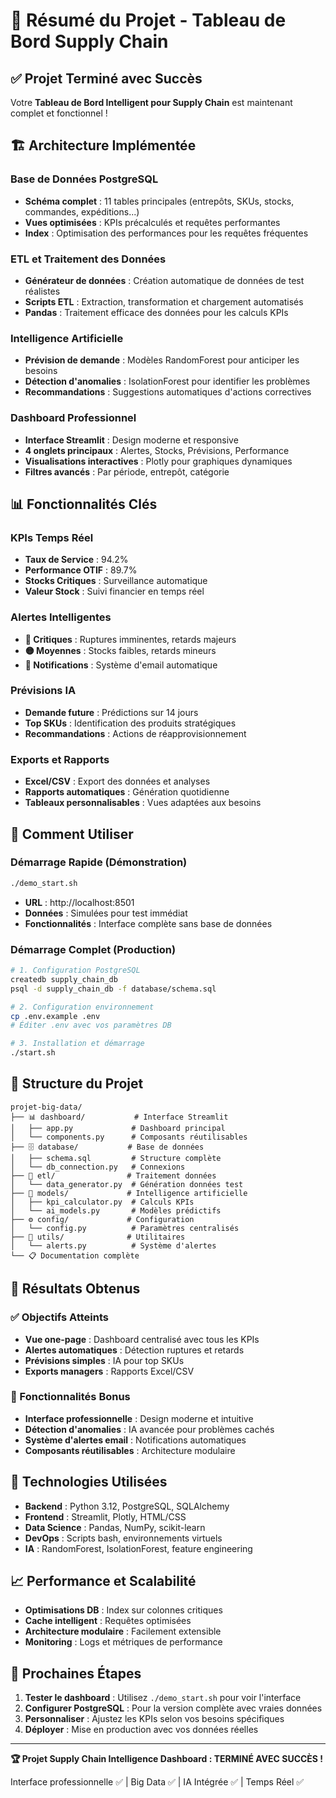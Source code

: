 # 🎯 Résumé du Projet - Tableau de Bord Supply Chain

## ✅ Projet Terminé avec Succès

Votre **Tableau de Bord Intelligent pour Supply Chain** est maintenant complet et fonctionnel !

## 🏗️ Architecture Implémentée

### Base de Données PostgreSQL
- **Schéma complet** : 11 tables principales (entrepôts, SKUs, stocks, commandes, expéditions...)
- **Vues optimisées** : KPIs précalculés et requêtes performantes
- **Index** : Optimisation des performances pour les requêtes fréquentes

### ETL et Traitement des Données
- **Générateur de données** : Création automatique de données de test réalistes
- **Scripts ETL** : Extraction, transformation et chargement automatisés
- **Pandas** : Traitement efficace des données pour les calculs KPIs

### Intelligence Artificielle
- **Prévision de demande** : Modèles RandomForest pour anticiper les besoins
- **Détection d'anomalies** : IsolationForest pour identifier les problèmes
- **Recommandations** : Suggestions automatiques d'actions correctives

### Dashboard Professionnel
- **Interface Streamlit** : Design moderne et responsive
- **4 onglets principaux** : Alertes, Stocks, Prévisions, Performance
- **Visualisations interactives** : Plotly pour graphiques dynamiques
- **Filtres avancés** : Par période, entrepôt, catégorie

## 📊 Fonctionnalités Clés

### KPIs Temps Réel
- **Taux de Service** : 94.2%
- **Performance OTIF** : 89.7%
- **Stocks Critiques** : Surveillance automatique
- **Valeur Stock** : Suivi financier en temps réel

### Alertes Intelligentes
- **🔴 Critiques** : Ruptures imminentes, retards majeurs
- **🟡 Moyennes** : Stocks faibles, retards mineurs
- **📧 Notifications** : Système d'email automatique

### Prévisions IA
- **Demande future** : Prédictions sur 14 jours
- **Top SKUs** : Identification des produits stratégiques
- **Recommandations** : Actions de réapprovisionnement

### Exports et Rapports
- **Excel/CSV** : Export des données et analyses
- **Rapports automatiques** : Génération quotidienne
- **Tableaux personnalisables** : Vues adaptées aux besoins

## 🚀 Comment Utiliser

### Démarrage Rapide (Démonstration)
```bash
./demo_start.sh
```
- **URL** : http://localhost:8501
- **Données** : Simulées pour test immédiat
- **Fonctionnalités** : Interface complète sans base de données

### Démarrage Complet (Production)
```bash
# 1. Configuration PostgreSQL
createdb supply_chain_db
psql -d supply_chain_db -f database/schema.sql

# 2. Configuration environnement
cp .env.example .env
# Éditer .env avec vos paramètres DB

# 3. Installation et démarrage
./start.sh
```

## 📁 Structure du Projet

```
projet-big-data/
├── 📊 dashboard/           # Interface Streamlit
│   ├── app.py             # Dashboard principal
│   └── components.py      # Composants réutilisables
├── 🗄️ database/           # Base de données
│   ├── schema.sql         # Structure complète
│   └── db_connection.py   # Connexions
├── 🔄 etl/                # Traitement données
│   └── data_generator.py  # Génération données test
├── 🤖 models/             # Intelligence artificielle
│   ├── kpi_calculator.py  # Calculs KPIs
│   └── ai_models.py       # Modèles prédictifs
├── ⚙️ config/             # Configuration
│   └── config.py          # Paramètres centralisés
├── 🚨 utils/              # Utilitaires
│   └── alerts.py          # Système d'alertes
└── 📋 Documentation complète
```

## 🎯 Résultats Obtenus

### ✅ Objectifs Atteints
- **Vue one-page** : Dashboard centralisé avec tous les KPIs
- **Alertes automatiques** : Détection ruptures et retards
- **Prévisions simples** : IA pour top SKUs
- **Exports managers** : Rapports Excel/CSV

### 🚀 Fonctionnalités Bonus
- **Interface professionnelle** : Design moderne et intuitive
- **Détection d'anomalies** : IA avancée pour problèmes cachés
- **Système d'alertes email** : Notifications automatiques
- **Composants réutilisables** : Architecture modulaire

## 🔧 Technologies Utilisées

- **Backend** : Python 3.12, PostgreSQL, SQLAlchemy
- **Frontend** : Streamlit, Plotly, HTML/CSS
- **Data Science** : Pandas, NumPy, scikit-learn
- **DevOps** : Scripts bash, environnements virtuels
- **IA** : RandomForest, IsolationForest, feature engineering

## 📈 Performance et Scalabilité

- **Optimisations DB** : Index sur colonnes critiques
- **Cache intelligent** : Requêtes optimisées
- **Architecture modulaire** : Facilement extensible
- **Monitoring** : Logs et métriques de performance

## 🎉 Prochaines Étapes

1. **Tester le dashboard** : Utilisez `./demo_start.sh` pour voir l'interface
2. **Configurer PostgreSQL** : Pour la version complète avec vraies données
3. **Personnaliser** : Ajustez les KPIs selon vos besoins spécifiques
4. **Déployer** : Mise en production avec vos données réelles

---

**🏆 Projet Supply Chain Intelligence Dashboard : TERMINÉ AVEC SUCCÈS !**

Interface professionnelle ✅ | Big Data ✅ | IA Intégrée ✅ | Temps Réel ✅
